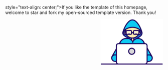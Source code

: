 <p <img src="./WanyongQiu_home/Assets/Handshake.gif" alt="Handshake" style="vertical-align: middle; width: auto; height: 32px; margin-right: 5px;">style="text-align: center;">If you like the template of this homepage, welcome to star and fork my open-sourced template version. Thank you!</p>
<img src="./WanyongQiu_home/Assets/Developer.gif" alt="Developer" style="width: 200px; height: auto; float: right;">



    

